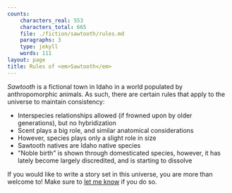```yaml
---
counts:
    characters_real: 553
    characters_total: 665
    file: ./fiction/sawtooth/rules.md
    paragraphs: 3
    type: jekyll
    words: 111
layout: page
title: Rules of <em>Sawtooth</em>
---
```


*Sawtooth* is a fictional town in Idaho in a world populated by anthropomorphic animals. As such, there are certain rules that apply to the universe to maintain consistency:

* Interspecies relationships allowed (if frowned upon by older generations), but no hybridization
* Scent plays a big role, and similar anatomical considerations
* However, species plays only a slight role in size
* Sawtooth natives are Idaho native species
* "Noble birth" is shown through domesticated species, however, it has lately become largely discredited, and is starting to dissolve

If you would like to write a story set in this universe, you are more than welcome to! Make sure to [let me know](mailto:makyo@drab-makyo.com) if you do so.
